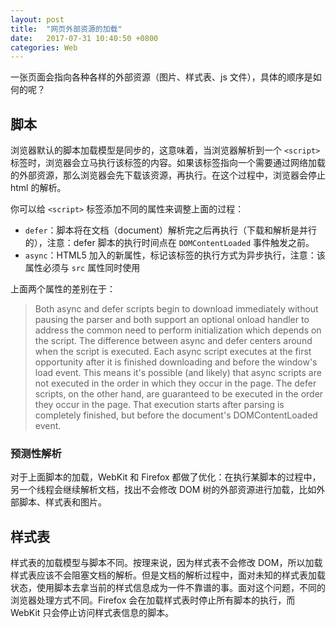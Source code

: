 ```yaml
---
layout: post
title:  "网页外部资源的加载"
date:   2017-07-31 10:40:50 +0800
categories: Web
---
```


一张页面会指向各种各样的外部资源（图片、样式表、js 文件），具体的顺序是如何的呢？

## 脚本

浏览器默认的脚本加载模型是同步的，这意味着，当浏览器解析到一个 `<script>` 标签时，浏览器会立马执行该标签的内容。如果该标签指向一个需要通过网络加载的外部资源，那么浏览器会先下载该资源，再执行。在这个过程中，浏览器会停止 html 的解析。

你可以给 `<script>` 标签添加不同的属性来调整上面的过程：

- `defer`：脚本将在文档（document）解析完之后再执行（下载和解析是并行的），注意：defer 脚本的执行时间点在 `DOMContentLoaded` 事件触发之前。
- `async`：HTML5 加入的新属性，标记该标签的执行方式为异步执行，注意：该属性必须与 `src` 属性同时使用

上面两个属性的差别在于：

> Both async and defer scripts begin to download immediately without pausing the parser and both support an optional onload handler to address the common need to perform initialization which depends on the script. The difference between async and defer centers around when the script is executed. Each async script executes at the first opportunity after it is finished downloading and before the window's load event. This means it's possible (and likely) that async scripts are not executed in the order in which they occur in the page. The defer scripts, on the other hand, are guaranteed to be executed in the order they occur in the page. That execution starts after parsing is completely finished, but before the document's DOMContentLoaded event.

### 预测性解析

对于上面脚本的加载，WebKit 和 Firefox 都做了优化：在执行某脚本的过程中，另一个线程会继续解析文档，找出不会修改 DOM 树的外部资源进行加载，比如外部脚本、样式表和图片。

## 样式表

样式表的加载模型与脚本不同。按理来说，因为样式表不会修改 DOM，所以加载样式表应该不会阻塞文档的解析。但是文档的解析过程中，面对未知的样式表加载状态，使用脚本去拿当前的样式信息成为一件不靠谱的事。面对这个问题，不同的浏览器处理方式不同。Firefox 会在加载样式表时停止所有脚本的执行，而 WebKit 只会停止访问样式表信息的脚本。